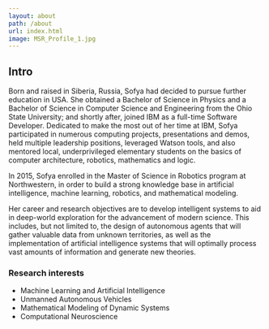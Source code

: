 ```yaml
---
layout: about
path: /about
url: index.html
image: MSR_Profile_1.jpg
---
```


## Intro
Born and raised in Siberia, Russia, Sofya had decided to pursue further education in USA. She obtained a Bachelor of Science in Physics and a Bachelor of Science in Computer Science and Engineering from the Ohio State University; and shortly after, joined IBM as a full-time Software Developer. Dedicated to make the most out of her time at IBM, Sofya participated in numerous computing projects, presentations and demos, held multiple leadership positions, leveraged Watson tools, and also mentored local, underprivileged elementary students on the basics of computer architecture, robotics, mathematics and logic.

In 2015, Sofya enrolled in the Master of Science in Robotics program at Northwestern, in order to build a strong knowledge base in artificial intelligence, machine learning, robotics, and mathematical modeling. 

Her career and research objectives are to develop intelligent systems to aid in deep-world exploration for the advancement of modern science. This includes, but not limited to, the design of autonomous agents that will gather valuable data from unknown territories, as well as the implementation of artificial intelligence systems that will optimally process vast amounts of information and generate new theories.

### Research interests
* Machine Learning and Artificial Intelligence 
* Unmanned Autonomous Vehicles
* Mathematical Modeling of Dynamic Systems 
* Computational Neuroscience 
